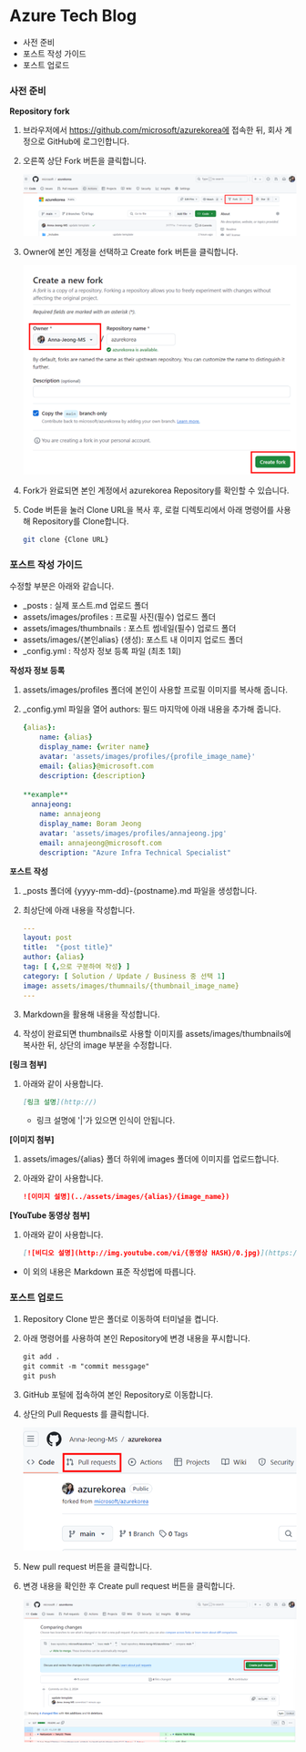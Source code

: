 # Azure Tech Blog

- 사전 준비
- 포스트 작성 가이드
- 포스트 업로드

### 사전 준비

**Repository fork**

1. 브라우저에서 https://github.com/microsoft/azurekorea에 접속한 뒤, 회사 계정으로 GitHub에 로그인합니다.
2. 오른쪽 상단 Fork 버튼을 클릭합니다.
    
    ![image.png](assets/images/guide/image1.png)
    
3. Owner에 본인 계정을 선택하고 Create fork 버튼을 클릭합니다.
    
    ![image.png](assets/images/guide/image2.png)
    
4. Fork가 완료되면 본인 계정에서 azurekorea Repository를 확인할 수 있습니다. 
5. Code 버튼을 눌러 Clone URL을 복사 후, 로컬 디렉토리에서 아래 명령어를 사용해 Repository를 Clone합니다.
    
    ```bash
    git clone {Clone URL}
    ```
    

### 포스트 작성 가이드

수정할 부분은 아래와 같습니다.

- _posts : 실제 포스트.md 업로드 폴더
- assets/images/profiles : 프로필 사진(필수) 업로드 폴더
- assets/images/thumbnails : 포스트 썸네일(필수) 업로드 폴더
- assets/images/{본인alias} (생성): 포스트 내 이미지 업로드 폴더
- _config.yml : 작성자 정보 등록 파일 (최초 1회)

**작성자 정보 등록**

1. assets/images/profiles 폴더에 본인이 사용할 프로필 이미지를 복사해 줍니다.
2. _config.yml 파일을 열어 authors: 필드 마지막에 아래 내용을 추가해 줍니다.
    
    ```yaml
    {alias}:
        name: {alias}
        display_name: {writer name}
        avatar: 'assets/images/profiles/{profile_image_name}'
        email: {alias}@microsoft.com
        description: {description}
    
    **example**
      annajeong:
        name: annajeong
        display_name: Boram Jeong
        avatar: 'assets/images/profiles/annajeong.jpg'
        email: annajeong@microsoft.com
        description: "Azure Infra Technical Specialist"
    ```
    

**포스트 작성**

1. _posts 폴더에 {yyyy-mm-dd}-{postname}.md 파일을 생성합니다.
2. 최상단에 아래 내용을 작성합니다.
    
    ```yaml
    ---
    layout: post
    title:  "{post title}"
    author: {alias}
    tag: [ {,으로 구분하여 작성} ]
    category: [ Solution / Update / Business 중 선택 1]
    image: assets/images/thumnails/{thumbnail_image_name}
    ---
    ```
    
3. Markdown을 활용해 내용을 작성합니다.
4. 작성이 완료되면 thumbnails로 사용할 이미지를 assets/images/thumbnails에 복사한 뒤, 상단의 image 부분을 수정합니다.

**[링크 첨부]**
1. 아래와 같이 사용합니다.
    ```markdown
    [링크 설명](http://)
    ```
    * 링크 설명에 '|'가 있으면 인식이 안됩니다.

**[이미지 첨부]**

1. assets/images/{alias} 폴더 하위에 images 폴더에 이미지를 업로드합니다.
2. 아래와 같이 사용합니다.
    
    ```markdown
    ![이미지 설명](../assets/images/{alias}/{image_name})
    ```
    

**[YouTube 동영상 첨부]**

1. 아래와 같이 사용합니다.
    
    ```markdown
    [![비디오 설명](http://img.youtube.com/vi/{동영상 HASH}/0.jpg)](https://youtu.be/{동영상 HASH})
    ```
    

* 이 외의 내용은 Markdown 표준 작성법에 따릅니다.

### 포스트 업로드

1. Repository Clone 받은 폴더로 이동하여 터미널을 켭니다.
2. 아래 명령어를 사용하여 본인 Repository에 변경 내용을 푸시합니다.
    
    ```markdown
    git add .
    git commit -m "commit messgage"
    git push
    ```
    
3. GitHub 포털에 접속하여 본인 Repository로 이동합니다.
4. 상단의 Pull Requests 를 클릭합니다.
    
    ![image.png](assets/images/guide/image3.png)

5. New pull request 버튼을 클릭합니다.
6. 변경 내용을 확인한 후 Create pull request 버튼을 클릭합니다.

    ![image.png](assets/images/guide/image4.png)